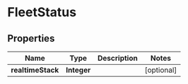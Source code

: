 # FleetStatus

## Properties
Name | Type | Description | Notes
------------ | ------------- | ------------- | -------------
**realtimeStack** | **Integer** |  |  [optional]
